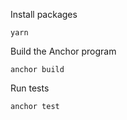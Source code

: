 Install packages

```
yarn
```

Build the Anchor program

```
anchor build
```

Run tests

```
anchor test
```
